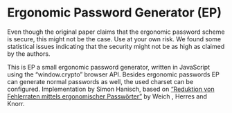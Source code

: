 # Ergonomic Password Generator (EP)

Even though the original paper claims that the ergonomic password scheme is secure, this might not be the case. Use at your own risk. We found some statistical issues indicating that the security might not be as high as claimed by the authors.




This is EP a small ergonomic password generator, written in JavaScript using the “window.crypto” browser API. Besides ergonomic passwords EP can generate normal passwords as well, the used charset can be configured.
Implementation by Simon Hanisch, based on [“Reduktion von Fehlerraten mittels ergonomischer Passwörter”](http://www.hochschule-trier.de/fileadmin/users/229/DACH_Herres_Weich-1.8.pdf) by Weich , Herres and Knorr.

